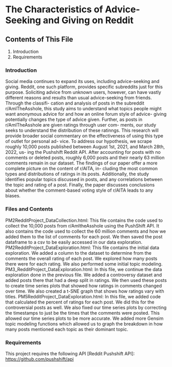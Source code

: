 # The Characteristics of Advice-Seeking and Giving on Reddit

## Contents of This File
1. Introduction
2. Requirements

### Introduction
Social media continues to expand its uses, including advice-seeking and giving. Reddit, one such platform, provides specific subreddits just for this purpose. Soliciting advice from unknown users, however, can have vastly different reasons and results than usual advice-seeking from friends. Through the classifi- cation and analysis of posts in the subreddit r/AmITheAsshole, this study aims to understand what topics people might want anonymous advice for and how an online forum style of advice- giving potentially changes the type of advice given. Further, as posts in r/AmITheAsshole are given ratings through user com- ments, our study seeks to understand the distribution of these ratinngs. This research will provide broader social commentary on the effectiveness of using this type of outlet for personal ad- vice. To address our hypothesis, we scrape roughly 10,000 posts published between August 1st, 2021, and March 28th, 2022, us- ing the Pushshift Reddit API. After accounting for posts with no comments or deleted posts, roughly 6,000 posts and their nearly 63 million comments remain in our dataset. The findings of our paper offer a more complete picture on the content of r/AITA, in- cluding the most common types and distributions of ratings in its posts. Additionally, the study identifies popular topics discussed in posts, and any correlations between the topic and rating of a post. Finally, the paper discusses conclusions about whether the comment-based voting style of r/AITA leads to any biases.

### Files and Contents
PM2RedditProject_DataCollection.html: This file contains the code used to collect the 10,000 posts from r/AmItheAsshole using the PushShift API. It also contains the code used to collect the 60 million comments and how we added them to the list of comments for each post. We then saved the post dataframe to a csv to be easily accessed in our data exploration.
PM2RedditProject_DataExploration.html: This file contains the initial data exploration. We added a column to the dataset to determine from the comments the overall rating of each post. We explored how many posts there were for each rating. We also performed some initial topic modeling.
PM3_RedditProject_DataExploration.html: In this file, we continue the data exploration done in the previous file. We added a controversy dataset and added posts there that had a deep split in ratings. We then used these posts to create time series plots that showed how ratings in comments changed over time. We also created a t-SNE graph that shows how ratings vary with titles.
PM5RedditProject_DataExploration.html: In this file, we added code that calculated the percent of ratings for each post. We did this for the controversial posts as well. We also fixed our time series plots by correcting the timestamps to just be the times that the comments were posted. This allowed our time series plots to be more accurate. We added more Gensim topic modeling functions which allowed us to graph the breakdown in how many posts mentioned each topic as their dominant topic.

### Requirements
This project requires the following API
[Reddit Pushshift API]: https://github.com/pushshift/api
